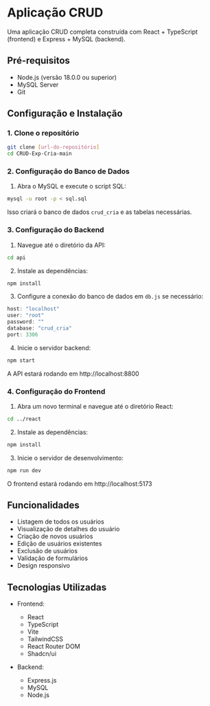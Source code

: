 # Aplicação CRUD

Uma aplicação CRUD completa construída com React + TypeScript (frontend) e Express + MySQL (backend).

## Pré-requisitos

- Node.js (versão 18.0.0 ou superior)
- MySQL Server
- Git

## Configuração e Instalação

### 1. Clone o repositório
```bash
git clone [url-do-repositório]
cd CRUD-Exp-Cria-main
```

### 2. Configuração do Banco de Dados
1. Abra o MySQL e execute o script SQL:
```bash
mysql -u root -p < sql.sql
```
Isso criará o banco de dados `crud_cria` e as tabelas necessárias.

### 3. Configuração do Backend
1. Navegue até o diretório da API:
```bash
cd api
```

2. Instale as dependências:
```bash
npm install
```

3. Configure a conexão do banco de dados em `db.js` se necessário:
```javascript
host: "localhost"
user: "root"
password: ""
database: "crud_cria"
port: 3306
```

4. Inicie o servidor backend:
```bash
npm start
```
A API estará rodando em http://localhost:8800

### 4. Configuração do Frontend
1. Abra um novo terminal e navegue até o diretório React:
```bash
cd ../react
```

2. Instale as dependências:
```bash
npm install
```

3. Inicie o servidor de desenvolvimento:
```bash
npm run dev
```
O frontend estará rodando em http://localhost:5173

## Funcionalidades

- Listagem de todos os usuários
- Visualização de detalhes do usuário
- Criação de novos usuários
- Edição de usuários existentes
- Exclusão de usuários
- Validação de formulários
- Design responsivo

## Tecnologias Utilizadas

- Frontend:
  - React
  - TypeScript
  - Vite
  - TailwindCSS
  - React Router DOM
  - Shadcn/ui

- Backend:
  - Express.js
  - MySQL
  - Node.js
